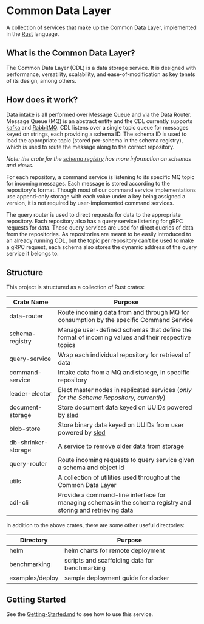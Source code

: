 # Common Data Layer

A collection of services that make up the Common Data Layer, implemented in the [Rust][rust] language.


## What is the Common Data Layer?

The Common Data Layer (CDL) is a data storage service. It is designed with performance, versatility,
scalability, and ease-of-modification as key tenets of its design, among others.



## How does it work?

Data intake is all performed over Message Queue and via the Data Router. Message Queue (MQ) is an abstract entity and the CDL currently supports [kafka][kafka] and [RabbitMQ][rmq]. CDL listens over a single topic queue for messages keyed on strings, each providing a schema ID. The schema ID is used to load the appropriate topic (stored per-schema in the schema registry), which is used to route the message along to the correct repository.

_Note: the crate for the [schema registry][schema registry] has more information on schemas and views._

For each repository, a command service is listening to its specific MQ topic for incoming messages. Each message is stored according to the repository's format. Though most of our command service implementations use append-only storage with each value under a key being assigned a version, it is not required by user-implemented command services.

The query router is used to direct requests for data to the appropriate repository. Each repository also has a query service listening for gRPC requests for data. These query services are used for direct queries of data from the repositories. As repositories are meant to be easily introduced to an already running CDL, but the topic per repository can't be used to make a gRPC request, each schema also stores the dynamic address of the query service it belongs to.


## Structure

This project is structured as a collection of Rust crates:

Crate Name              | Purpose
------------------------|--------
data-router             | Route incoming data from and through MQ for consumption by the specific Command Service
schema-registry         | Manage user-defined schemas that define the format of incoming values and their respective topics
query-service           | Wrap each individual repository for retrieval of data
command-service         | Intake data from a MQ and storege, in specific repository
leader-elector          | Elect master nodes in replicated services (_only for the Schema Repository, currently_)
document-storage        | Store document data keyed on UUIDs powered by [sled][sled]
blob-store              | Store binary data keyed on UUIDs from user powered by [sled][sled]
db-shrinker-storage     | A service to remove older data from storage
query-router            | Route incoming requests to query service given a schema and object id
utils                   | A collection of utilities used throughout the Common Data Layer
cdl-cli                 | Provide a command-line interface for managing schemas in the schema registry and storing and retrieving data

In addition to the above crates, there are some other useful directories:

Directory       | Purpose
----------------|--------
helm            | helm charts for remote deployment
benchmarking    | scripts and scaffolding data for benchmarking
examples/deploy | sample deployment guide for docker


## Getting Started

See the [Getting-Started.md][Getting Started] to see how to use this service.


[rust]: https://www.rust-lang.org
[sled]: https://github.com/spacejam/sled
[kafka]: https://kafka.apache.org/
[rmq]: https://www.rabbitmq.com/
[schema registry]: ./schema-registry/
[Getting Started]: ./docs/Getting-Started.md